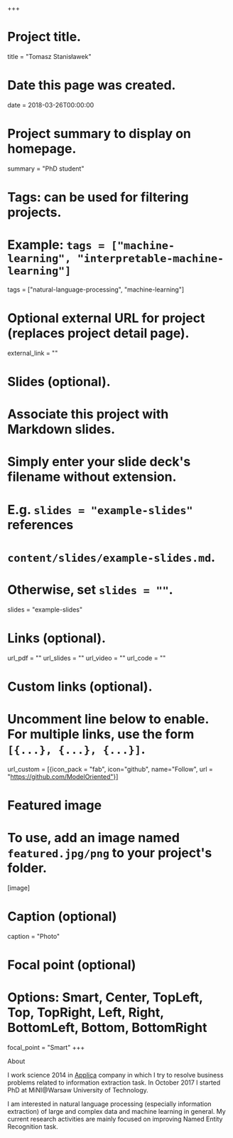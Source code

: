 +++
# Project title.
title = "Tomasz Stanisławek"

# Date this page was created.
date = 2018-03-26T00:00:00

# Project summary to display on homepage.
summary = "PhD student"

# Tags: can be used for filtering projects.
# Example: `tags = ["machine-learning", "interpretable-machine-learning"]`
tags = ["natural-language-processing", "machine-learning"]

# Optional external URL for project (replaces project detail page).
external_link = ""

# Slides (optional).
#   Associate this project with Markdown slides.
#   Simply enter your slide deck's filename without extension.
#   E.g. `slides = "example-slides"` references 
#   `content/slides/example-slides.md`.
#   Otherwise, set `slides = ""`.
slides = "example-slides"

# Links (optional).
url_pdf = ""
url_slides = ""
url_video = ""
url_code = ""

# Custom links (optional).
#   Uncomment line below to enable. For multiple links, use the form `[{...}, {...}, {...}]`.
url_custom = [{icon_pack = "fab", icon="github", name="Follow", url = "https://github.com/ModelOriented"}]

# Featured image
# To use, add an image named `featured.jpg/png` to your project's folder. 
[image]
  # Caption (optional)
  caption = "Photo"
  
  # Focal point (optional)
  # Options: Smart, Center, TopLeft, Top, TopRight, Left, Right, BottomLeft, Bottom, BottomRight
  focal_point = "Smart"
+++

About

I work science 2014 in [Applica](https://www.applica.ai/) company in which I try to resolve business problems related to information extraction task. In October 2017 I started PhD at MiNI@Warsaw University of Technology.

I am interested in natural language processing (especially information extraction) of large and complex data and machine learning in general. My current research activities are mainly focused on improving Named Entity Recognition task. 
